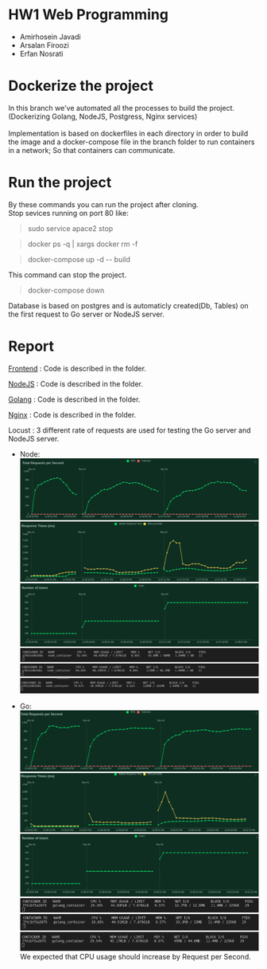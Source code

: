 # **HW1 Web Programming**

- Amirhosein Javadi
- Arsalan Firoozi 
- Erfan Nosrati
# Dockerize the project

In this branch we've automated all the processes to build the project.(Dockerizing Golang, NodeJS, Postgress, Nginx services)
<br/><br>
Implementation is based on dockerfiles in each directory in order to build the image and a docker-compose file in the branch folder to run containers in a network; So that containers can communicate. 

# Run the project 

By these commands you can run the project after cloning. <br>
Stop sevices running on port 80 like:
> sudo service apace2 stop

> docker ps -q | xargs docker rm -f

> docker-compose up -d -- build

This command can stop the project.
> docker-compose down 

Database is based on postgres and is automaticly created(Db, Tables) on the first request to Go server or NodeJS server.

# Report

[Frontend](/Front/ReadMe.md) : Code is described in the folder.

[NodeJS](/NodeJS/ReadMe.md) : Code is described in the folder.

[Golang](/Go/ReadMe.md) : Code is described in the folder.

[Nginx](/Nginx/ReadMe.md) : Code is described in the folder.

Locust :
3 different rate of requests are used for testing the Go server and NodeJS server.

* Node:
    ![image](Images/Node_RPS.png)
    ![image](Images/Node_RT.png)
    ![image](Images/Node_NU.png)
    ![image](Images/Node_CPU1.png)
    ![image](Images/Node_CPU2.png)
    ![image](Images/Node_CPU3.png)


* Go: 
    ![image](Images/Go_RPS.png)
    ![image](Images/Go_RT.png)
    ![image](Images/Go_NU.png)
    ![image](Images/Go_CPU1.png)
    ![image](Images/Go_CPU2.png)
    ![image](Images/Go_CPU3.png)
    <br>
We expected that CPU usage should increase by Request per Second.
